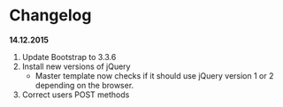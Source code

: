 Changelog
===

**14.12.2015**
1. Update Bootstrap to 3.3.6
2. Install new versions of jQuery
   * Master template now checks if it should use jQuery version 1 or 2 depending on the browser.
3. Correct users POST methods